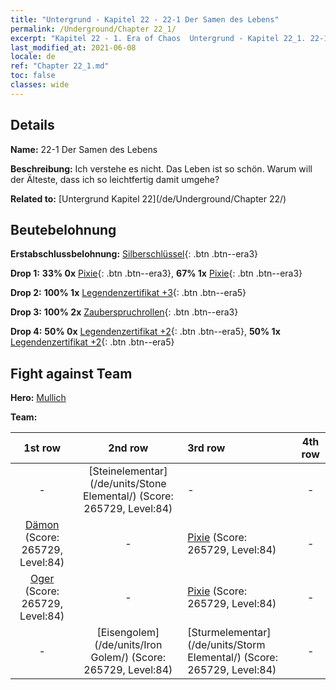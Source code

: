 ```yaml
---
title: "Untergrund - Kapitel 22 - 22-1 Der Samen des Lebens"
permalink: /Underground/Chapter 22_1/
excerpt: "Kapitel 22 - 1. Era of Chaos  Untergrund - Kapitel 22_1. 22-1 Der Samen des Lebens"
last_modified_at: 2021-06-08
locale: de
ref: "Chapter 22_1.md"
toc: false
classes: wide
---
```


## Details

 **Name:** 22-1 Der Samen des Lebens

 **Beschreibung:** Ich verstehe es nicht. Das Leben ist so schön. Warum will der Älteste, dass ich so leichtfertig damit umgehe?

 **Related to:** [Untergrund Kapitel 22](/de/Underground/Chapter 22/)

## Beutebelohnung

 **Erstabschlussbelohnung:** [Silberschlüssel](/ItemsDE/con_693/){: .btn .btn--era3}

 **Drop 1:** **33% 0x** [Pixie](/ItemsDE/unt_262/){: .btn .btn--era3}, **67% 1x** [Pixie](/ItemsDE/unt_262/){: .btn .btn--era3}

 **Drop 2:** **100% 1x** [Legendenzertifikat +3](/ItemsDE/mat_88/){: .btn .btn--era5}

 **Drop 3:** **100% 2x** [Zauberspruchrollen](/ItemsDE/con_694/){: .btn .btn--era3}

 **Drop 4:** **50% 0x** [Legendenzertifikat +2](/ItemsDE/mat_81/){: .btn .btn--era5}, **50% 1x** [Legendenzertifikat +2](/ItemsDE/mat_81/){: .btn .btn--era5}


## Fight against Team
 **Hero:** [Mullich](/de/heroes/Mullich/)

 **Team:**


  | 1st row | 2nd row | 3rd row | 4th row |
  |:----:|:----:|:----|:----:|
  | - | [Steinelementar](/de/units/Stone Elemental/) (Score: 265729, Level:84)  | - | - |
  | [Dämon](/de/units/Demon/) (Score: 265729, Level:84)  | - | [Pixie](/de/units/Sprite/) (Score: 265729, Level:84)  | - |
  | [Oger](/de/units/Ogre/) (Score: 265729, Level:84)  | - | [Pixie](/de/units/Sprite/) (Score: 265729, Level:84)  | - |
  | - | [Eisengolem](/de/units/Iron Golem/) (Score: 265729, Level:84)  | [Sturmelementar](/de/units/Storm Elemental/) (Score: 265729, Level:84)  | - |


